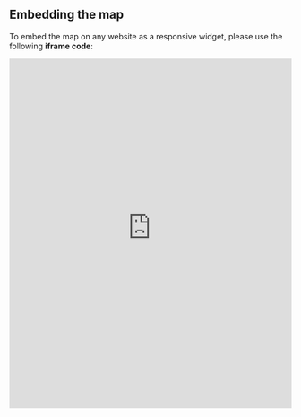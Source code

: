 ## Embedding the map

To embed the map on any website as a responsive widget, please use the following **iframe code**:

<iframe title="Euranet Map" aria-label="Map" id="euranet-map-future-employment-growth" src="https://map-future-employment-growth.vercel.app" scrolling="no" frameborder="0"style="width: 0; min-width: 100% !important; border: none;" height="624"></iframe><script type="text/javascript">window.addEventListener("message",e=>{if("https://map-future-employment-growth.vercel.app"!==e.origin)return;let t=e.data;if(t.height){document.getElementById("euranet-map-future-employment-growth").height=t.height+"px"}},!1)</script>